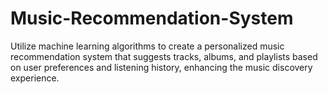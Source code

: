# Music-Recommendation-System
 Utilize machine learning algorithms to create a personalized music recommendation system that suggests tracks, albums, and playlists based on user preferences and listening history, enhancing the music discovery experience.
